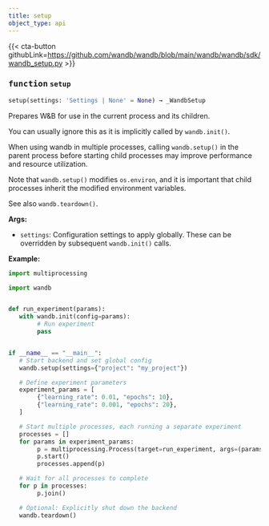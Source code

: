 ```yaml
---
title: setup
object_type: api
---
```


{{< cta-button githubLink=https://github.com/wandb/wandb/blob/main/wandb/wandb/sdk/wandb_setup.py >}}




### <kbd>function</kbd> `setup`

```python
setup(settings: 'Settings | None' = None) → _WandbSetup
```

Prepares W&B for use in the current process and its children. 

You can usually ignore this as it is implicitly called by `wandb.init()`. 

When using wandb in multiple processes, calling `wandb.setup()` in the parent process before starting child processes may improve performance and resource utilization. 

Note that `wandb.setup()` modifies `os.environ`, and it is important that child processes inherit the modified environment variables. 

See also `wandb.teardown()`. 



**Args:**
 
 - `settings`:  Configuration settings to apply globally. These can be  overridden by subsequent `wandb.init()` calls. 



**Example:**
 ```python
import multiprocessing

import wandb


def run_experiment(params):
    with wandb.init(config=params):
         # Run experiment
         pass


if __name__ == "__main__":
    # Start backend and set global config
    wandb.setup(settings={"project": "my_project"})

    # Define experiment parameters
    experiment_params = [
         {"learning_rate": 0.01, "epochs": 10},
         {"learning_rate": 0.001, "epochs": 20},
    ]

    # Start multiple processes, each running a separate experiment
    processes = []
    for params in experiment_params:
         p = multiprocessing.Process(target=run_experiment, args=(params,))
         p.start()
         processes.append(p)

    # Wait for all processes to complete
    for p in processes:
         p.join()

    # Optional: Explicitly shut down the backend
    wandb.teardown()
``` 
